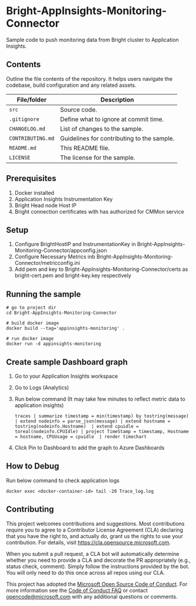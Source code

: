 # Bright-AppInsights-Monitoring-Connector

Sample code to push monitoring data from Bright cluster to Application Insights.

## Contents

Outline the file contents of the repository. It helps users navigate the codebase, build configuration and any related assets.

| File/folder       | Description                                |
|-------------------|--------------------------------------------|
| `src`             | Source code.                        |
| `.gitignore`      | Define what to ignore at commit time.      |
| `CHANGELOG.md`    | List of changes to the sample.             |
| `CONTRIBUTING.md` | Guidelines for contributing to the sample. |
| `README.md`       | This README file.                          |
| `LICENSE`         | The license for the sample.                |

## Prerequisites

1. Docker installed
2. Application Insights Instrumentation Key
3. Bright Head node Host IP
4. Bright connection certificates with has authorized for CMMon service

## Setup

1. Configure BrightHostIP and InstrumentationKey in Bright-AppInsights-Monitoring-Connector/appconfig.json
2. Configure Necessary Metrics inb Bright-AppInsights-Monitoring-Connector/metricconfig.ini
3. Add pem and key to Bright-AppInsights-Monitoring-Connector/certs as bright-cert.pem and bright-key.key respectively

## Running the sample

    # go to project dir
    cd Bright-AppInsights-Monitoring-Connector
    
    # build docker image
    docker build --tag='appinsights-monitoring' .
    
    # run docker image
    docker run -d appinsights-monitoring
    
## Create sample Dashboard graph

1. Go to your Application Insights workspace
2. Go to Logs (Analytics)
3. Run below command (It may take few minutes to reflect metric data to application insights)

    `
        traces
            | summarize timestamp = min(timestamp) by tostring(message)
            | extend nodeinfo = parse_json(message)
            | extend hostname = tostring(nodeinfo.Hostname) 
            | extend cpuidle = toreal(nodeinfo.CPUIdle)
            | project TimeStamp = timestamp, Hostname = hostname, CPUUsage = cpuidle 
            | render timechart 
    `

4. Click Pin to Dashboard to add the graph to Azure Dashboards

## How to Debug

Run below command to check application logs

    docker exec <docker-container-id> tail -20 Trace_log.log

## Contributing

This project welcomes contributions and suggestions.  Most contributions require you to agree to a
Contributor License Agreement (CLA) declaring that you have the right to, and actually do, grant us
the rights to use your contribution. For details, visit https://cla.opensource.microsoft.com.

When you submit a pull request, a CLA bot will automatically determine whether you need to provide
a CLA and decorate the PR appropriately (e.g., status check, comment). Simply follow the instructions
provided by the bot. You will only need to do this once across all repos using our CLA.

This project has adopted the [Microsoft Open Source Code of Conduct](https://opensource.microsoft.com/codeofconduct/).
For more information see the [Code of Conduct FAQ](https://opensource.microsoft.com/codeofconduct/faq/) or
contact [opencode@microsoft.com](mailto:opencode@microsoft.com) with any additional questions or comments.
